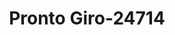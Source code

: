 ---
f_zip-code: 34135
f_state-code: FL
title: Pronto Giro-24714
f_phone: 239-992-0155
f_city-only: Bonita Springs
f_address: 11290 Bonita Beach Road Bonita Springs
f_location-unique-id: '24714'
slug: pronto-giro-24714
updated-on: '2024-05-30T13:46:58.046Z'
created-on: '2024-05-30T13:36:59.803Z'
published-on: '2024-05-30T13:54:32.469Z'
f_city-state: cms/city/bonita-springs-fl.md
f_company: cms/company/pronto-giro.md
f_state: cms/state/florida.md
layout: '[payday-loan].html'
tags: payday-loan
---